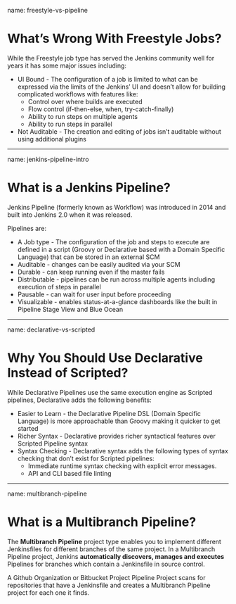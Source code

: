 name: freestyle-vs-pipeline

# What’s Wrong With Freestyle Jobs?

While the Freestyle job type has served the Jenkins community well for years it has some major issues including:

* UI Bound - The configuration of a job is limited to what can be expressed via the limits of the Jenkins’ UI and doesn’t allow for building complicated workflows with features like:
    * Control over where builds are executed
    * Flow control (if-then-else, when, try-catch-finally) 
    * Ability to run steps on multiple agents
    * Ability to run steps in parallel
* Not Auditable - The creation and editing of jobs isn’t auditable without using additional plugins

---
name: jenkins-pipeline-intro

# What is a Jenkins Pipeline?

Jenkins Pipeline (formerly known as Workflow) was introduced in 2014 and built into Jenkins 2.0 when it was released.

Pipelines are:

* A Job type - The configuration of the job and steps to execute are defined in a script (Groovy or Declarative based with a Domain Specific Language) that can be stored in an external SCM
* Auditable - changes can be easily audited via your SCM
* Durable - can keep running even if the master fails
* Distributable - pipelines can be run across multiple agents including
execution of steps in parallel
* Pausable - can wait for user input before proceeding
* Visualizable - enables status-at-a-glance dashboards like the built in
Pipeline Stage View and Blue Ocean

---
name: declarative-vs-scripted

#  Why You Should Use Declarative Instead of Scripted?

While Declarative Pipelines use the same execution engine as Scripted pipelines,  Declarative adds the following benefits:

* Easier to Learn - the Declarative Pipeline DSL (Domain Specific Language) is more approachable than Groovy making it quicker to get started
* Richer Syntax - Declarative provides richer syntactical features over Scripted Pipeline syntax
* Syntax Checking - Declarative syntax adds the following types of syntax checking that don’t exist for Scripted pipelines:
    * Immediate runtime syntax checking with explicit error messages.
    * API and CLI based file linting

---
name: multibranch-pipeline

#  What is a Multibranch Pipeline?

The **Multibranch Pipeline** project type enables you to implement different Jenkinsfiles for different branches of the same project. In a Multibranch Pipeline project, Jenkins **automatically discovers, manages and executes** Pipelines for branches which contain a Jenkinsfile in source control.

A Github Organization or Bitbucket Project Pipeline Project scans for repositories that have a Jenkinsfile and creates a Multibranch Pipeline project for each one it finds.
 
 
 
 
